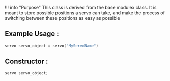 !!! info "Purpose"
    This class is derived from the base modulex class. It is meant to store possible positions a servo can take, and make the process of switching between these positions as easy as possible

## Example Usage :


```c++
servo servo_object = servo("MyServoName")
```

## Constructor :

```c++
servo servo_object;
```

